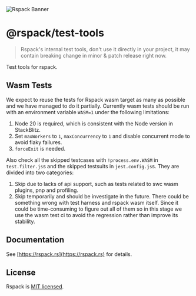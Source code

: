 <picture>
  <img alt="Rspack Banner" src="https://assets.rspack.rs/rspack/rspack-banner.png">
</picture>

# @rspack/test-tools

> Rspack's internal test tools, don't use it directly in your project, it may contain breaking change in minor & patch release right now.

Test tools for rspack.

## Wasm Tests

We expect to reuse the tests for Rspack wasm target as many as possible and we have managed to do it partially. Currently wasm tests should be run with an environment variable `WASM=1` under the following limitations:

1. Node 20 is required, which is consistent with the Node version in StackBlitz.
2. Set `maxWorkers` to `1`, `maxConcurrency` to `1` and disable concurrent mode to avoid flaky failures.
3. `forceExit` is needed.

Also check all the skipped testcases with `!process.env.WASM` in `test.filter.js`s and the skipped testsuits in `jest.config.js`s. They are divided into two categories:

1. Skip due to lacks of api support, such as tests related to swc wasm plugins, pnp and profiling.
2. Skip temporarily and should be investigate in the future. There could be something wrong with test harness and rspack wasm itself. Since it could be time-consuming to figure out all of them so in this stage we use the wasm test ci to avoid the regression rather than improve its stability.

## Documentation

See [https://rspack.rs](https://rspack.rs) for details.

## License

Rspack is [MIT licensed](https://github.com/web-infra-dev/rspack/blob/main/LICENSE).
